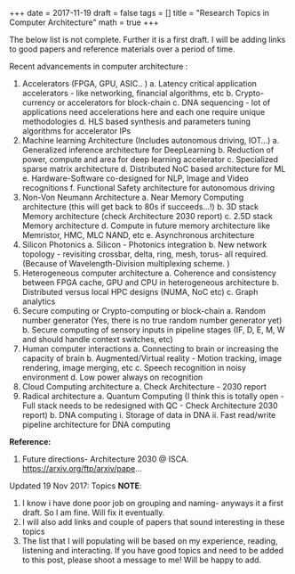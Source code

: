 +++
date = 2017-11-19
draft = false
tags = []
title = "Research Topics in Computer Architecture" 
math = true
+++

The below list is not complete. Further it is a first draft. I will be adding links to good papers and reference materials over a period of time. 

Recent advancements in computer architecture :

1. Accelerators (FPGA, GPU, ASIC.. )
    a. Latency critical application accelerators - like networking, financial algorithms, etc
    b. Crypto-currency or accelerators for block-chain
    c. DNA sequencing - lot of applications need accelerations here and each one require unique methodologies
    d. HLS based synthesis and parameters tuning algorithms for accelerator IPs
2. Machine learning Architecture (Includes autonomous driving, IOT…)
    a. Generalized inference architecture for DeepLearning
    b. Reduction of power, compute and area for deep learning accelerator
    c. Specialized sparse matrix architecture
    d. Distributed NoC based architecture for ML
    e. Hardware-Software co-designed for NLP, Image and Video recognitions
    f. Functional Safety architecture for autonomous driving
3. Non-Von Neumann Architecture
    a. Near Memory Computing architecture (this will get back to 80s if succeeds…!)
    b. 3D stack Memory architecture (check Architecture 2030 report)
    c. 2.5D stack Memory architecture
    d. Compute in future memory architecture like Memristor, HMC, MLC NAND, etc
    e. Asynchronous architecture
4. Silicon Photonics
    a. Silicon - Photonics integration
    b. New network topology - revisiting crossbar, delta, ring, mesh, torus- all required. (Because of Wavelength-Division multiplexing scheme. )
5. Heterogeneous computer architecture
    a. Coherence and consistency between FPGA cache, GPU and CPU in heterogeneous architecture
    b. Distributed versus local HPC designs (NUMA, NoC etc)
    c. Graph analytics
6. Secure computing or Crypto-computing or block-chain
    a. Random number generator (Yes, there is no true random number generator yet)
    b. Secure computing of sensory inputs in pipeline stages (IF, D, E, M, W and should handle context switches, etc)
7. Human computer interactions
    a. Connecting to brain or increasing the capacity of brain
    b. Augmented/Virtual reality - Motion tracking, image rendering, image merging, etc
    c. Speech recognition in noisy environment
    d. Low power always on recognition
8. Cloud Computing architecture
    a. Check Architecture - 2030 report
9. Radical architecture
    a. Quantum Computing (I think this is totally open - Full stack needs to be redesigned with QC - Check Architecture 2030 report)
    b. DNA computing
       i.  Storage of data in DNA
       ii. Fast read/write pipeline architecture for DNA computing


**Reference:**
1. Future directions- Architecture 2030 @ ISCA. https://arxiv.org/ftp/arxiv/pape...

Updated 19 Nov 2017: Topics
**NOTE**:

1. I know i have done poor job on grouping and naming- anyways it a first draft. So I am fine. Will fix it eventually.
2. I will also add links and couple of papers that sound interesting in these topics
3. The list that I will populating will be based on my experience, reading, listening and interacting. If you have good topics and need to be added to this post, please shoot a message to me! Will be happy to add.
